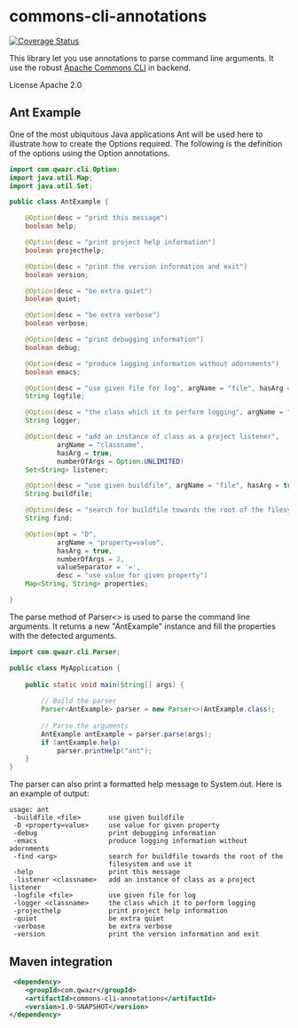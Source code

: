 # commons-cli-annotations

[![Coverage Status](https://coveralls.io/repos/github/qwazr/commons-cli-annotations/badge.svg?branch=master)](https://coveralls.io/github/qwazr/commons-cli-annotations?branch=master)

This library let you use annotations to parse command line arguments.
It use the robust [Apache Commons CLI](https://commons.apache.org/proper/commons-cli/) in backend.

License Apache 2.0

## Ant Example

One of the most ubiquitous Java applications Ant will be used here to illustrate how to create the Options required.
The following is the definition of the options using the Option annotations.

```java
import com.qwazr.cli.Option;
import java.util.Map;
import java.util.Set;

public class AntExample {

	@Option(desc = "print this message")
	boolean help;

	@Option(desc = "print project help information")
	boolean projecthelp;

	@Option(desc = "print the version information and exit")
	boolean version;

	@Option(desc = "be extra quiet")
	boolean quiet;

	@Option(desc = "be extra verbose")
	boolean verbose;

	@Option(desc = "print debugging information")
	boolean debug;

	@Option(desc = "produce logging information without adornments")
	boolean emacs;

	@Option(desc = "use given file for log", argName = "file", hasArg = true)
	String logfile;

	@Option(desc = "the class which it to perform logging", argName = "classname", hasArg = true)
	String logger;

	@Option(desc = "add an instance of class as a project listener",
			argName = "classname",
			hasArg = true,
			numberOfArgs = Option.UNLIMITED)
	Set<String> listener;

	@Option(desc = "use given buildfile", argName = "file", hasArg = true, valueSeparator = ' ')
	String buildfile;

	@Option(desc = "search for buildfile towards the root of the filesystem and use it", hasArg = true)
	String find;

	@Option(opt = "D",
			argName = "property=value",
			hasArg = true,
			numberOfArgs = 2,
			valueSeparator = '=',
			desc = "use value for given property")
	Map<String, String> properties;

}
```

The parse method of Parser<> is used to parse the command line arguments.
It returns a new "AntExample" instance and fill the properties with the detected arguments.

```java
import com.qwazr.cli.Parser;

public class MyApplication {
	
    public static void main(String[] args) {
    	
        // Build the parser
        Parser<AntExample> parser = new Parser<>(AntExample.class);
       
        // Parse the arguments
        AntExample antExample = parser.parse(args);
        if (antExample.help)
        	parser.printHelp("ant");
    }
}
```

The parser can also print a formatted help message to System.out.
Here is an example of output:

```shell
usage: ant
 -buildfile <file>       use given buildfile
 -D <property=value>     use value for given property
 -debug                  print debugging information
 -emacs                  produce logging information without adornments
 -find <arg>             search for buildfile towards the root of the
                         filesystem and use it
 -help                   print this message
 -listener <classname>   add an instance of class as a project listener
 -logfile <file>         use given file for log
 -logger <classname>     the class which it to perform logging
 -projecthelp            print project help information
 -quiet                  be extra quiet
 -verbose                be extra verbose
 -version                print the version information and exit
```

## Maven integration

```xml
 <dependency>
    <groupId>com.qwazr</groupId>
    <artifactId>commons-cli-annotations</artifactId>
    <version>1.0-SNAPSHOT</version>
</dependency>
```